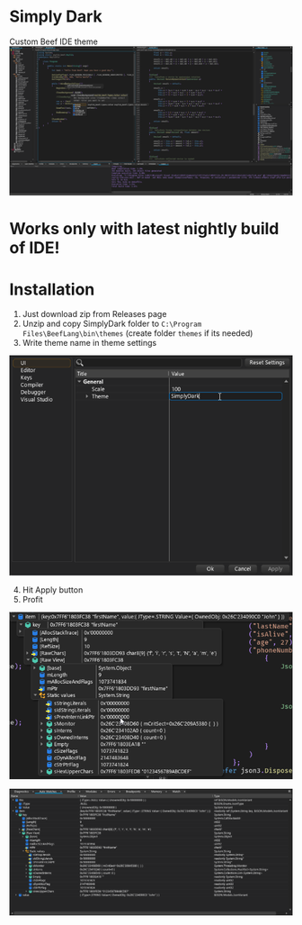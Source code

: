 # Simply Dark
Custom Beef IDE theme
![](screens/screen.png)

# Works only with latest nightly build of IDE!

# Installation
1. Just download zip from Releases page
2. Unzip and copy SimplyDark folder to `C:\Program Files\BeefLang\bin\themes` (create folder `themes` if its needed)
3. Write theme name in theme settings
    
![](screens/settings.png)

4. Hit Apply button
5. Profit

![](screens/inspection.png)

![](screens/inspection2.png)